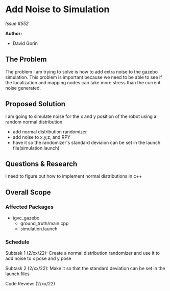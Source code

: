 # Add Noise to Simulation

*Issue #552*

**Author:**
- David Gorin

## The Problem

The problem I am trying to solve is how to add extra noise to the gazebo simulation. This problem is important because we need to be able to see if the localization and mapping nodes can take more stress than the current noise generated.
## Proposed Solution

I am going to simulate noise for the x and y position of the robot using a random normal distribution

- add normal distribution randomizer
- add noise to x,y,z, and RPY
- have it so the randomizer's standard deviaion can be set in the launch file(simulation.launch)

## Questions & Research

I need to figure out how to implement normal distributions in c++


## Overall Scope

### Affected Packages

- igvc_gazebo
    - ground_truth/main.cpp
    - simulation.launch

### Schedule

Subtask 1 (2/xx/22): Create a normal distribution randomizer and use it to add noise to x pose and y pose

Subtask 2 (2/xx/22): Make it so that the standard deviation can be set in the launch files

Code Review: (2/xx/22)
